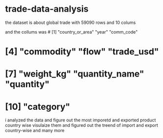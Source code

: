 # trade-data-analysis

the dataset is about global trade with 59090 rows and 10 colums

and the collums was # [1] "country_or_area" "year"            "comm_code"      
# [4] "commodity"       "flow"            "trade_usd"      
# [7] "weight_kg"       "quantity_name"   "quantity"       
# [10] "category"  

i analyzed the data and figure out the most imporetd and exported product country wise
visulaize them and figured out the treend of import and export country-wise and many more

